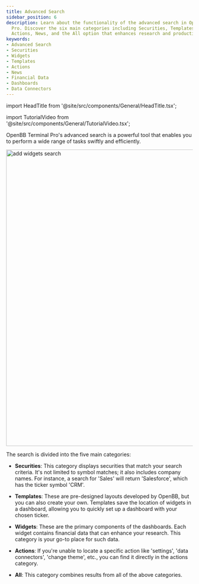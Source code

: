 ```yaml
---
title: Advanced Search
sidebar_position: 6
description: Learn about the functionality of the advanced search in OpenBB Terminal
  Pro. Discover the six main categories including Securities, Templates, Widgets,
  Actions, News, and the All option that enhances research and productivity.
keywords:
- Advanced Search
- Securities
- Widgets
- Templates
- Actions
- News
- Financial Data
- Dashboards
- Data Connectors
---
```


import HeadTitle from '@site/src/components/General/HeadTitle.tsx';

<HeadTitle title="Advanced Search | OpenBB Terminal Pro Docs" />

import TutorialVideo from '@site/src/components/General/TutorialVideo.tsx';

<TutorialVideo
  youtubeLink="https://www.youtube.com/embed/vn9des6C1H8?si=VBLPeXKNPrVTRWKc"
  videoLegend="Short introduction to advanced search"
/>

OpenBB Terminal Pro's advanced search is a powerful tool that enables you to perform a wide range of tasks swiftly and efficiently.

<img className="pro-border-gradient" width="800" alt="add widgets search" src="https://github.com/OpenBB-finance/OpenBBTerminal/assets/25267873/9758ac66-1a89-4c33-b54a-bf82c64ae07e" />

The search is divided into the five main categories:

* **Securities**: This category displays securities that match your search criteria. It's not limited to symbol matches; it also includes company names. For instance, a search for 'Sales' will return 'Salesforce', which has the ticker symbol 'CRM'.

* **Templates**: These are pre-designed layouts developed by OpenBB, but you can also create your own. Templates save the location of widgets in a dashboard, allowing you to quickly set up a dashboard with your chosen ticker.

* **Widgets**: These are the primary components of the dashboards. Each widget contains financial data that can enhance your research. This category is your go-to place for such data.

* **Actions**: If you're unable to locate a specific action like 'settings', 'data connectors', 'change theme', etc., you can find it directly in the actions category.

* **All**: This category combines results from all of the above categories.
